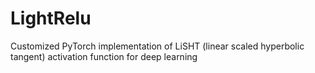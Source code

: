 # LightRelu
Customized PyTorch implementation of LiSHT (linear scaled hyperbolic tangent) activation function for deep learning
